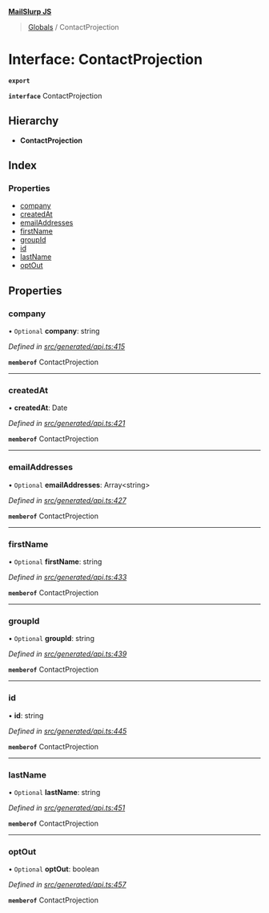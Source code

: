 **[MailSlurp JS](../README.md)**

> [Globals](../README.md) / ContactProjection

# Interface: ContactProjection

**`export`** 

**`interface`** ContactProjection

## Hierarchy

* **ContactProjection**

## Index

### Properties

* [company](contactprojection.md#company)
* [createdAt](contactprojection.md#createdat)
* [emailAddresses](contactprojection.md#emailaddresses)
* [firstName](contactprojection.md#firstname)
* [groupId](contactprojection.md#groupid)
* [id](contactprojection.md#id)
* [lastName](contactprojection.md#lastname)
* [optOut](contactprojection.md#optout)

## Properties

### company

• `Optional` **company**: string

*Defined in [src/generated/api.ts:415](https://github.com/mailslurp/mailslurp-client/blob/359c034/src/generated/api.ts#L415)*

**`memberof`** ContactProjection

___

### createdAt

•  **createdAt**: Date

*Defined in [src/generated/api.ts:421](https://github.com/mailslurp/mailslurp-client/blob/359c034/src/generated/api.ts#L421)*

**`memberof`** ContactProjection

___

### emailAddresses

• `Optional` **emailAddresses**: Array\<string>

*Defined in [src/generated/api.ts:427](https://github.com/mailslurp/mailslurp-client/blob/359c034/src/generated/api.ts#L427)*

**`memberof`** ContactProjection

___

### firstName

• `Optional` **firstName**: string

*Defined in [src/generated/api.ts:433](https://github.com/mailslurp/mailslurp-client/blob/359c034/src/generated/api.ts#L433)*

**`memberof`** ContactProjection

___

### groupId

• `Optional` **groupId**: string

*Defined in [src/generated/api.ts:439](https://github.com/mailslurp/mailslurp-client/blob/359c034/src/generated/api.ts#L439)*

**`memberof`** ContactProjection

___

### id

•  **id**: string

*Defined in [src/generated/api.ts:445](https://github.com/mailslurp/mailslurp-client/blob/359c034/src/generated/api.ts#L445)*

**`memberof`** ContactProjection

___

### lastName

• `Optional` **lastName**: string

*Defined in [src/generated/api.ts:451](https://github.com/mailslurp/mailslurp-client/blob/359c034/src/generated/api.ts#L451)*

**`memberof`** ContactProjection

___

### optOut

• `Optional` **optOut**: boolean

*Defined in [src/generated/api.ts:457](https://github.com/mailslurp/mailslurp-client/blob/359c034/src/generated/api.ts#L457)*

**`memberof`** ContactProjection
